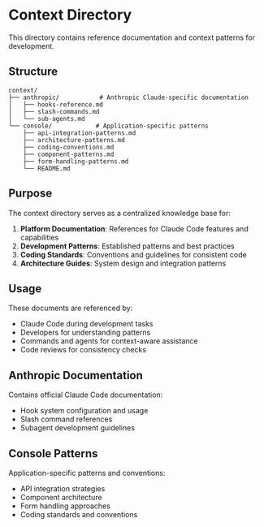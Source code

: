 # Context Directory

This directory contains reference documentation and context patterns for development.

## Structure

```
context/
├── anthropic/           # Anthropic Claude-specific documentation
│   ├── hooks-reference.md
│   ├── slash-commands.md
│   └── sub-agents.md
└── console/            # Application-specific patterns
    ├── api-integration-patterns.md
    ├── architecture-patterns.md
    ├── coding-conventions.md
    ├── component-patterns.md
    ├── form-handling-patterns.md
    └── README.md
```

## Purpose

The context directory serves as a centralized knowledge base for:

1. **Platform Documentation**: References for Claude Code features and capabilities
2. **Development Patterns**: Established patterns and best practices
3. **Coding Standards**: Conventions and guidelines for consistent code
4. **Architecture Guides**: System design and integration patterns

## Usage

These documents are referenced by:

- Claude Code during development tasks
- Developers for understanding patterns
- Commands and agents for context-aware assistance
- Code reviews for consistency checks

## Anthropic Documentation

Contains official Claude Code documentation:

- Hook system configuration and usage
- Slash command references
- Subagent development guidelines

## Console Patterns

Application-specific patterns and conventions:

- API integration strategies
- Component architecture
- Form handling approaches
- Coding standards and conventions
